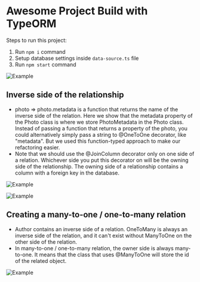 # Awesome Project Build with TypeORM

Steps to run this project:

1. Run `npm i` command
2. Setup database settings inside `data-source.ts` file
3. Run `npm start` command

![Example](https://scontent.fsgn2-3.fna.fbcdn.net/v/t1.15752-9/293541449_761982161668667_980414147845376239_n.png?_nc_cat=108&ccb=1-7&_nc_sid=ae9488&_nc_ohc=ZzencpjXQW8AX-3OF7A&_nc_ht=scontent.fsgn2-3.fna&oh=03_AVLlav2e5eOhEUgrBCdxBHKvV5NtWaIvISiXi1FTwSJxCw&oe=62FC3758)
## Inverse side of the relationship

- photo => photo.metadata is a function that returns the name of the inverse side of the relation. Here we show that the metadata property of the Photo class is where we store PhotoMetadata in the Photo class. Instead of passing a function that returns a property of the photo, you could alternatively simply pass a string to @OneToOne decorator, like "metadata". But we used this function-typed approach to make our refactoring easier.
- Note that we should use the @JoinColumn decorator only on one side of a relation. Whichever side you put this decorator on will be the owning side of the relationship. The owning side of a relationship contains a column with a foreign key in the database.

![Example](https://scontent.fsgn2-6.fna.fbcdn.net/v/t1.15752-9/292574154_985440518781308_588251428398488048_n.png?_nc_cat=100&ccb=1-7&_nc_sid=ae9488&_nc_ohc=wK2wCZRkW3wAX-zTtXe&_nc_ht=scontent.fsgn2-6.fna&oh=03_AVLjaRJdNDAU4YpoXUrhqySCxyYRdmWF5LTvtvstwAQUjQ&oe=62F953AB)

![Example](https://scontent.fsgn2-4.fna.fbcdn.net/v/t1.15752-9/293310824_1494267314320059_1367274905463072510_n.png?_nc_cat=101&ccb=1-7&_nc_sid=ae9488&_nc_ohc=0q5CvSut3d4AX9_fs7R&tn=d9dU3yGvY97rmBqU&_nc_ht=scontent.fsgn2-4.fna&oh=03_AVJec_2rW5DgqSOQ2UKLmlM41k3dGNXTMwfEV2tpNoclfg&oe=62F9FC56)


## Creating a many-to-one / one-to-many relation

- Author contains an inverse side of a relation. OneToMany is always an inverse side of the relation, and it can't exist without ManyToOne on the other side of the relation.
- In many-to-one / one-to-many relation, the owner side is always many-to-one. It means that the class that uses @ManyToOne will store the id of the related object.

![Example](https://scontent.fsgn2-4.fna.fbcdn.net/v/t1.15752-9/293632972_1361808010995531_4452341335600990665_n.png?_nc_cat=101&ccb=1-7&_nc_sid=ae9488&_nc_ohc=9jKGseAvmOwAX9R6_Sc&tn=d9dU3yGvY97rmBqU&_nc_ht=scontent.fsgn2-4.fna&oh=03_AVKlnHo-FEqIv15caqCTrOCAo-JvX_-83HwUks12BvZFrg&oe=62FC7ADC)
